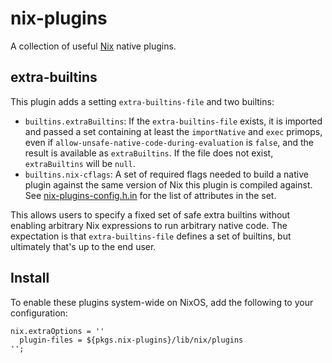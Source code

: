 nix-plugins
============

A collection of useful [Nix] native plugins.

[Nix]: https://nixos.org/nix

extra-builtins
----------------

This plugin adds a setting `extra-builtins-file` and two builtins:

* `builtins.extraBuiltins`: If the `extra-builtins-file` exists, it is
  imported and passed a set containing at least the `importNative` and
  `exec` primops, even if `allow-unsafe-native-code-during-evaluation`
  is `false`, and the result is available as `extraBuiltins`. If the
  file does not exist, `extraBuiltins` will be `null`.
* `builtins.nix-cflags`: A set of required flags needed to build a
  native plugin against the same version of Nix this plugin is
  compiled against. See [nix-plugins-config.h.in][config_h_in] for the
  list of attributes in the set.

This allows users to specify a fixed set of safe extra builtins
without enabling arbitrary Nix expressions to run arbitrary native
code. The expectation is that `extra-builtins-file` defines a set of
builtins, but ultimately that's up to the end user.

[config_h_in]: ./nix-plugins-config.h.in

Install
-------

To enable these plugins system-wide on NixOS, add the following to your configuration:
```
nix.extraOptions = ''
  plugin-files = ${pkgs.nix-plugins}/lib/nix/plugins
'';
```
